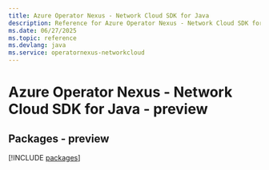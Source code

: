 ```yaml
---
title: Azure Operator Nexus - Network Cloud SDK for Java
description: Reference for Azure Operator Nexus - Network Cloud SDK for Java
ms.date: 06/27/2025
ms.topic: reference
ms.devlang: java
ms.service: operatornexus-networkcloud
---
```

# Azure Operator Nexus - Network Cloud SDK for Java - preview
## Packages - preview
[!INCLUDE [packages](operator-nexus---network-cloud-index.md)]